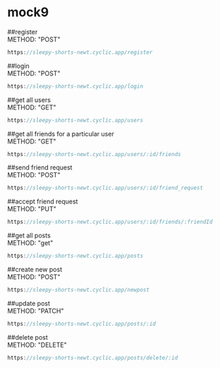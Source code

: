 # mock9

##register
<br>
METHOD: "POST"
```javascript
https://sleepy-shorts-newt.cyclic.app/register
```
##login
<br>
METHOD: "POST"
```javascript
https://sleepy-shorts-newt.cyclic.app/login
```
##get all users
<br>
METHOD: "GET"
```javascript
https://sleepy-shorts-newt.cyclic.app/users
```

##get all friends for a particular user
<br>
METHOD: "GET"
```javascript
https://sleepy-shorts-newt.cyclic.app/users/:id/friends
```
##send friend request
<br>
METHOD: "POST"
```javascript
https://sleepy-shorts-newt.cyclic.app/users/:id/friend_request
```
##accept friend request
<br>
METHOD: "PUT"
```javascript
https://sleepy-shorts-newt.cyclic.app/users/:id/friends/:friendId
```
##get all posts
<br>
METHOD: "get"
```javascript
https://sleepy-shorts-newt.cyclic.app/posts
```
##create new post
<br>
METHOD: "POST"
```javascript
https://sleepy-shorts-newt.cyclic.app/newpost
```
##update post
<br>
METHOD: "PATCH"
```javascript
https://sleepy-shorts-newt.cyclic.app/posts/:id
```
##delete post
<br>
METHOD: "DELETE"
```javascript
https://sleepy-shorts-newt.cyclic.app/posts/delete/:id
```
